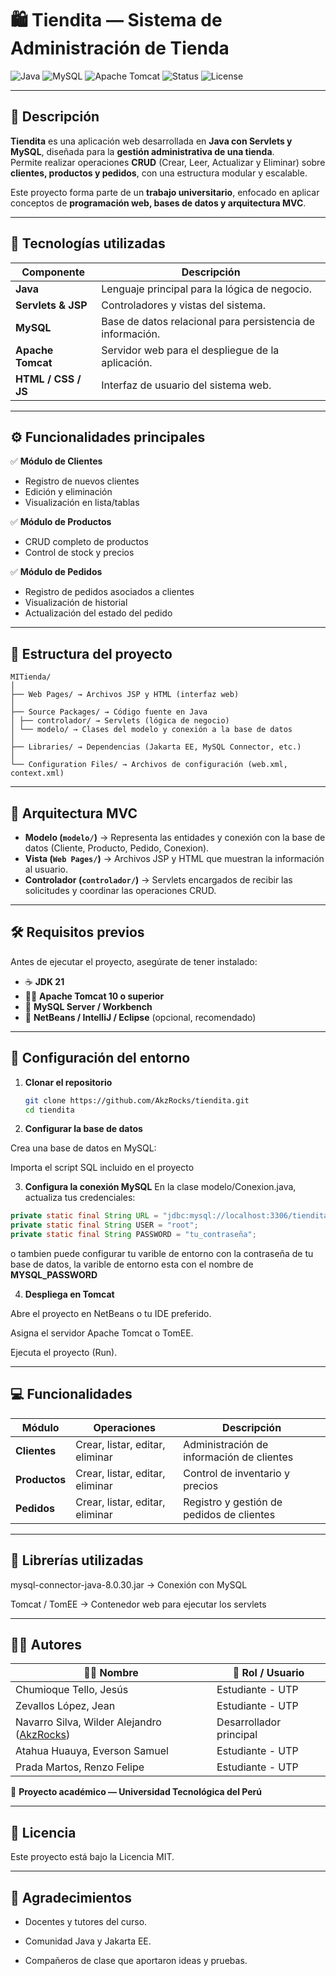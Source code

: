 # 🛍️ Tiendita — Sistema de Administración de Tienda

![Java](https://img.shields.io/badge/Java-ED8B00?style=for-the-badge&logo=java&logoColor=white)
![MySQL](https://img.shields.io/badge/MySQL-005C84?style=for-the-badge&logo=mysql&logoColor=white)
![Apache Tomcat](https://img.shields.io/badge/Tomcat-F8DC75?style=for-the-badge&logo=apachetomcat&logoColor=black)
![Status](https://img.shields.io/badge/Estado-En%20desarrollo-yellow?style=for-the-badge)
![License](https://img.shields.io/badge/Licencia-MIT-green?style=for-the-badge)

---

## 🧾 Descripción

**Tiendita** es una aplicación web desarrollada en **Java con Servlets y MySQL**, diseñada para la **gestión administrativa de una tienda**.  
Permite realizar operaciones **CRUD** (Crear, Leer, Actualizar y Eliminar) sobre **clientes, productos y pedidos**, con una estructura modular y escalable.  

Este proyecto forma parte de un **trabajo universitario**, enfocado en aplicar conceptos de **programación web, bases de datos y arquitectura MVC**.

---

## 🚀 Tecnologías utilizadas

| Componente | Descripción |
|--|--|
| **Java** | Lenguaje principal para la lógica de negocio. |
| **Servlets & JSP** | Controladores y vistas del sistema. |
| **MySQL** | Base de datos relacional para persistencia de información. |
| **Apache Tomcat** | Servidor web para el despliegue de la aplicación. |
| **HTML / CSS / JS** | Interfaz de usuario del sistema web. |

---

## ⚙️ Funcionalidades principales

✅ **Módulo de Clientes**  
- Registro de nuevos clientes  
- Edición y eliminación  
- Visualización en lista/tablas  

✅ **Módulo de Productos**  
- CRUD completo de productos  
- Control de stock y precios  

✅ **Módulo de Pedidos**  
- Registro de pedidos asociados a clientes  
- Visualización de historial  
- Actualización del estado del pedido  

---

## 🧱 Estructura del proyecto
```
MITienda/
│
├── Web Pages/ → Archivos JSP y HTML (interfaz web)
│
├── Source Packages/ → Código fuente en Java
│ ├── controlador/ → Servlets (lógica de negocio)
│ └── modelo/ → Clases del modelo y conexión a la base de datos
│
├── Libraries/ → Dependencias (Jakarta EE, MySQL Connector, etc.)
│
└── Configuration Files/ → Archivos de configuración (web.xml, context.xml)
```
---

## 🧠 Arquitectura MVC

- **Modelo (`modelo/`)** → Representa las entidades y conexión con la base de datos (Cliente, Producto, Pedido, Conexion).  
- **Vista (`Web Pages/`)** → Archivos JSP y HTML que muestran la información al usuario.  
- **Controlador (`controlador/`)** → Servlets encargados de recibir las solicitudes y coordinar las operaciones CRUD.

---

## 🛠️ Requisitos previos

Antes de ejecutar el proyecto, asegúrate de tener instalado:

- ☕ **JDK 21**
- 🐱‍👤 **Apache Tomcat 10 o superior**
- 🐬 **MySQL Server / Workbench**
- 🧰 **NetBeans / IntelliJ / Eclipse** (opcional, recomendado)

---

## 🧠 Configuración del entorno

1. **Clonar el repositorio**
   ```bash
   git clone https://github.com/AkzRocks/tiendita.git
   cd tiendita
   
2. **Configurar la base de datos**

Crea una base de datos en MySQL:

Importa el script SQL incluido en el proyecto

3. **Configura la conexión MySQL**
En la clase modelo/Conexion.java, actualiza tus credenciales:
```java
private static final String URL = "jdbc:mysql://localhost:3306/tiendita_db";
private static final String USER = "root";
private static final String PASSWORD = "tu_contraseña";
```
o tambien puede configurar tu varible de entorno con la contraseña de tu base de datos, la varible de entorno esta con el nombre de **MYSQL_PASSWORD**

4. **Despliega en Tomcat**

Abre el proyecto en NetBeans o tu IDE preferido.

Asigna el servidor Apache Tomcat o TomEE.

Ejecuta el proyecto (Run).

---
## 💻 Funcionalidades

| Módulo        | Operaciones                     | Descripción                               |
| ------------- | ------------------------------- | ----------------------------------------- |
| **Clientes**  | Crear, listar, editar, eliminar | Administración de información de clientes |
| **Productos** | Crear, listar, editar, eliminar | Control de inventario y precios           |
| **Pedidos**   | Crear, listar, editar, eliminar | Registro y gestión de pedidos de clientes |

---

## 🧩 Librerías utilizadas

mysql-connector-java-8.0.30.jar → Conexión con MySQL

Tomcat / TomEE → Contenedor web para ejecutar los servlets

---

## 🧑‍💻 Autores

| 👨‍🎓 Nombre | 💼 Rol / Usuario |
|-------------|------------------|
| Chumioque Tello, Jesús | Estudiante - UTP |
| Zevallos López, Jean | Estudiante - UTP |
| Navarro Silva, Wilder Alejandro ([AkzRocks](https://github.com/AkzRocks)) | Desarrollador principal |
| Atahua Huauya, Everson Samuel | Estudiante - UTP |
| Prada Martos, Renzo Felipe | Estudiante - UTP |

📘 **Proyecto académico — Universidad Tecnológica del Perú**

---

## 📜 Licencia

Este proyecto está bajo la Licencia MIT.

---

## 🌟 Agradecimientos

- Docentes y tutores del curso.

- Comunidad Java y Jakarta EE.

- Compañeros de clase que aportaron ideas y pruebas.

